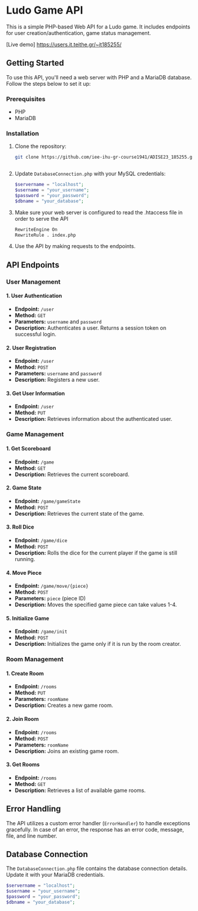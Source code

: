 # Ludo Game API

This is a simple PHP-based Web API for a Ludo game. It includes endpoints for user creation/authentication, game status management.



[Live demo] https://users.it.teithe.gr/~it185255/
## Getting Started

To use this API, you'll need a web server with PHP and a MariaDB database. Follow the steps below to set it up:

### Prerequisites

- PHP
- MariaDB

### Installation

1. Clone the repository:

    ```bash
    git clone https://github.com/iee-ihu-gr-course1941/ADISE23_185255.git
    


2. Update `DatabaseConnection.php` with your MySQL credentials:

    ```php
    $servername = "localhost";
    $username = "your_username";
    $password = "your_password";
    $dbname = "your_database";
    ```

3. Make sure your web server is configured to read the .htaccess file in order to serve the API 

    ```bash
    RewriteEngine On
    RewriteRule . index.php
    ```
   
4. Use the API by making requests to the endpoints.

## API Endpoints

### User Management

#### 1. User Authentication

- **Endpoint:** `/user`
- **Method:** `GET`
- **Parameters:** `username` and `password`
- **Description:** Authenticates a user. Returns a session token on successful login.

#### 2. User Registration

- **Endpoint:** `/user`
- **Method:** `POST`
- **Parameters:** `username` and `password`
- **Description:** Registers a new user.

#### 3. Get User Information

- **Endpoint:** `/user`
- **Method:** `PUT`
- **Description:** Retrieves information about the authenticated user.

### Game Management

#### 1. Get Scoreboard

- **Endpoint:** `/game`
- **Method:** `GET`
- **Description:** Retrieves the current scoreboard.

#### 2. Game State

- **Endpoint:** `/game/gameState`
- **Method:** `POST`
- **Description:** Retrieves the current state of the game.

#### 3. Roll Dice

- **Endpoint:** `/game/dice`
- **Method:** `POST`
- **Description:** Rolls the dice for the current player if the game is still running.

#### 4. Move Piece

- **Endpoint:** `/game/move/{piece}`
- **Method:** `POST`
- **Parameters:** `piece` (piece ID)
- **Description:** Moves the specified game piece can take values 1-4.

#### 5. Initialize Game

- **Endpoint:** `/game/init`
- **Method:** `POST`
- **Description:** Initializes the game only if it is run by the room creator.

### Room Management

#### 1. Create Room

- **Endpoint:** `/rooms`
- **Method:** `PUT`
- **Parameters:** `roomName`
- **Description:** Creates a new game room.

#### 2. Join Room

- **Endpoint:** `/rooms`
- **Method:** `POST`
- **Parameters:** `roomName`
- **Description:** Joins an existing game room.

#### 3. Get Rooms

- **Endpoint:** `/rooms`
- **Method:** `GET`
- **Description:** Retrieves a list of available game rooms.

## Error Handling

The API utilizes a custom error handler (`ErrorHandler`) to handle exceptions gracefully. In case of an error, the response has an error code, message, file, and line number.

## Database Connection

The `DatabaseConnection.php` file contains the database connection details. Update it with your MariaDB credentials.

```php
$servername = "localhost";
$username = "your_username";
$password = "your_password";
$dbname = "your_database";
```
